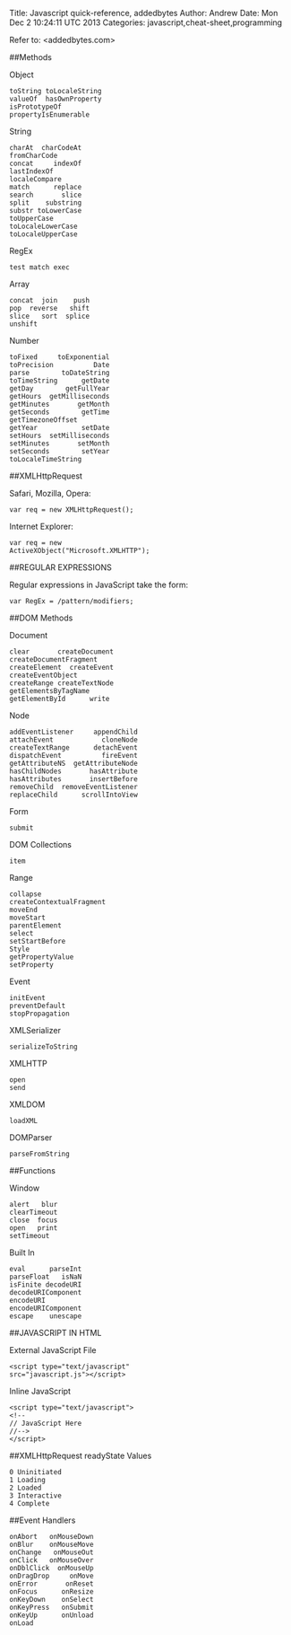 Title: Javascript quick-reference, addedbytes
Author: Andrew
Date: Mon Dec  2 10:24:11 UTC 2013
Categories: javascript,cheat-sheet,programming


Refer to: <addedbytes.com>

##Methods

Object

    toString toLocaleString
    valueOf  hasOwnProperty
    isPrototypeOf
    propertyIsEnumerable

String

    charAt  charCodeAt
    fromCharCode
    concat     indexOf
    lastIndexOf
    localeCompare
    match      replace
    search       slice
    split    substring
    substr toLowerCase
    toUpperCase
    toLocaleLowerCase
    toLocaleUpperCase

RegEx

    test match exec

Array

    concat  join    push
    pop  reverse   shift
    slice   sort  splice
    unshift

Number

    toFixed     toExponential
    toPrecision          Date
    parse        toDateString
    toTimeString      getDate
    getDay        getFullYear
    getHours  getMilliseconds
    getMinutes       getMonth
    getSeconds        getTime
    getTimezoneOffset
    getYear           setDate
    setHours  setMilliseconds
    setMinutes       setMonth
    setSeconds        setYear
    toLocaleTimeString

##XMLHttpRequest 

Safari, Mozilla, Opera: 

    var req = new XMLHttpRequest();

Internet Explorer:

    var req = new
    ActiveXObject("Microsoft.XMLHTTP");

##REGULAR EXPRESSIONS

Regular expressions in JavaScript take the form:

    var RegEx = /pattern/modifiers;


##DOM Methods

Document

    clear       createDocument
    createDocumentFragment
    createElement  createEvent
    createEventObject
    createRange createTextNode
    getElementsByTagName
    getElementById      write

Node

    addEventListener     appendChild
    attachEvent            cloneNode
    createTextRange      detachEvent
    dispatchEvent          fireEvent
    getAttributeNS  getAttributeNode
    hasChildNodes       hasAttribute
    hasAttributes       insertBefore
    removeChild  removeEventListener
    replaceChild      scrollIntoView

Form

    submit

DOM Collections

    item

Range

    collapse
    createContextualFragment
    moveEnd
    moveStart
    parentElement
    select
    setStartBefore
    Style
    getPropertyValue
    setProperty

Event

    initEvent
    preventDefault
    stopPropagation

XMLSerializer

    serializeToString

XMLHTTP

    open
    send

XMLDOM

    loadXML

DOMParser

    parseFromString

##Functions

Window

    alert   blur
    clearTimeout
    close  focus
    open   print
    setTimeout

Built In

    eval      parseInt
    parseFloat   isNaN
    isFinite decodeURI
    decodeURIComponent
    encodeURI
    encodeURIComponent
    escape    unescape

##JAVASCRIPT IN HTML

External JavaScript File

    <script type="text/javascript"
    src="javascript.js"></script>

Inline JavaScript

    <script type="text/javascript">
    <!--
    // JavaScript Here
    //-->
    </script>


##XMLHttpRequest readyState Values

    0 Uninitiated
    1 Loading
    2 Loaded
    3 Interactive
    4 Complete

##Event Handlers

    onAbort   onMouseDown
    onBlur    onMouseMove
    onChange   onMouseOut
    onClick   onMouseOver
    onDblClick  onMouseUp
    onDragDrop     onMove
    onError       onReset
    onFocus      onResize
    onKeyDown    onSelect
    onKeyPress   onSubmit
    onKeyUp      onUnload
    onLoad


